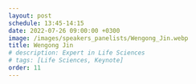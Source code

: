 ```yaml
---
layout: post
schedule: 13:45-14:15
date: 2022-07-26 09:00:00 +0300
image: /images/speakers_panelists/Wengong_Jin.webp
title: Wengong Jin
# description: Expert in Life Sciences
# tags: [Life Sciences, Keynote]
order: 11
---
```


<!-- ## Talk Title -->
<!-- Talk abstract -->
